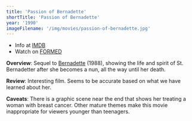 ```yaml
---
title: 'Passion of Bernadette'
shortTitle: 'Passion of Bernadette'
year: '1990'
imageFilename: '/img/movies/passion-of-bernadette.jpg'
---
```


* Info at [IMDB](https://www.imdb.com/title/tt0338330/)
* Watch on [FORMED](https://watch.formed.org/the-passion-of-bernadette)

**Overview**: Sequel to [Bernadette](/movies/bernadette.html) (1988), showing the life and spirit of St. Bernadetter after she becomes a nun, all the way until her death.

**Review**: Interesting film. Seems to be accurate based on what we have learned about her.

**Caveats**: There is a graphic scene near the end that shows her treating a woman with breast cancer. Other mature themes make this movie inappropriate for viewers younger than teenagers.
